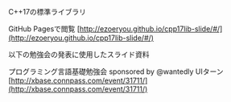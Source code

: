 C++17の標準ライブラリ

GitHub Pagesで閲覧
[http://ezoeryou.github.io/cpp17lib-slide/#/](http://ezoeryou.github.io/cpp17lib-slide/#/)

以下の勉強会の発表に使用したスライド資料

プログラミング言語基礎勉強会 sponsored by @wantedly UIターン
[http://xbase.connpass.com/event/31711/](http://xbase.connpass.com/event/31711/)


